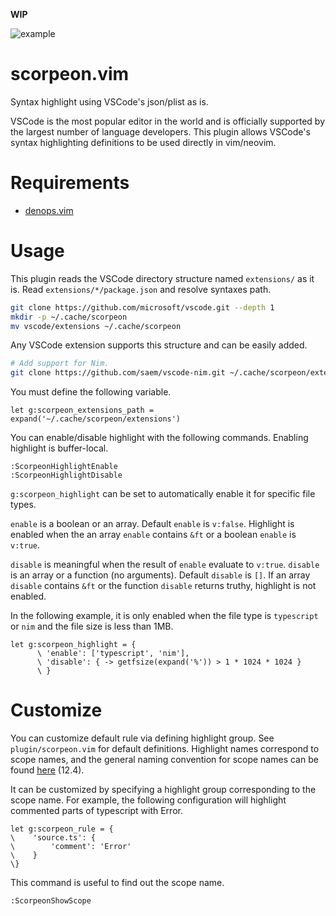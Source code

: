 **WIP**

![example](https://user-images.githubusercontent.com/82267684/201442856-896b3c30-e755-432e-a7dd-b6073d34df2a.png)

# scorpeon.vim

Syntax highlight using VSCode's json/plist as is.

VSCode is the most popular editor in the world and is officially supported by the largest number of language developers.
This plugin allows VSCode's syntax highlighting definitions to be used directly in vim/neovim.

# Requirements

- [denops.vim](https://github.com/vim-denops/denops.vim)

# Usage

This plugin reads the VSCode directory structure named `extensions/` as it is.
Read `extensions/*/package.json` and resolve syntaxes path.

```sh
git clone https://github.com/microsoft/vscode.git --depth 1
mkdir -p ~/.cache/scorpeon
mv vscode/extensions ~/.cache/scorpeon
```

Any VSCode extension supports this structure and can be easily added.

```sh
# Add support for Nim.
git clone https://github.com/saem/vscode-nim.git ~/.cache/scorpeon/extensions/nim
```

You must define the following variable.

```vim
let g:scorpeon_extensions_path = expand('~/.cache/scorpeon/extensions')
```

You can enable/disable highlight with the following commands.
Enabling highlight is buffer-local.

```vim
:ScorpeonHighlightEnable
:ScorpeonHighlightDisable
```

`g:scorpeon_highlight` can be set to automatically enable it for specific file types.

`enable` is a boolean or an array.
Default `enable` is `v:false`.
Highlight is enabled when the an array `enable` contains `&ft` or a boolean `enable` is `v:true`.

`disable` is meaningful when the result of `enable` evaluate to `v:true`.
`disable` is an array or a function (no arguments).
Default `disable` is `[]`.
If an array `disable` contains `&ft` or the function `disable` returns truthy, highlight is not enabled.

In the following example, it is only enabled when the file type is `typescript` or `nim` and the file size is less than 1MB.

```vim
let g:scorpeon_highlight = {
      \ 'enable': ['typescript', 'nim'],
      \ 'disable': { -> getfsize(expand('%')) > 1 * 1024 * 1024 }
      \ }
```

# Customize

You can customize default rule via defining highlight group.
See `plugin/scorpeon.vim` for default definitions.
Highlight names correspond to scope names, and the general naming convention for scope names can be found [here](https://macromates.com/manual/en/language_grammars) (12.4).

It can be customized by specifying a highlight group corresponding to the scope name.
For example, the following configuration will highlight commented parts of typescript with Error.

```vim
let g:scorpeon_rule = {
\    'source.ts': {
\        'comment': 'Error'
\    }
\}
```

This command is useful to find out the scope name.

```vim
:ScorpeonShowScope
```
